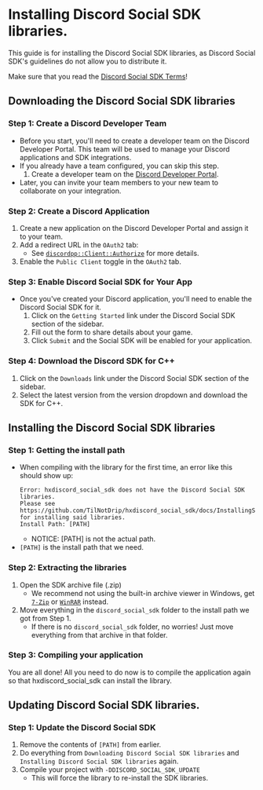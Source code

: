 # Installing Discord Social SDK libraries.

This guide is for installing the Discord Social SDK libraries, as Discord Social SDK's guidelines do not allow you to distribute it.

Make sure that you read the [Discord Social SDK Terms](https://support-dev.discord.com/hc/articles/30225844245271)!


## Downloading the Discord Social SDK libraries

### Step 1: Create a Discord Developer Team
- Before you start, you'll need to create a developer team on the Discord Developer Portal. This team will be used to manage your Discord applications and SDK integrations.
- If you already have a team configured, you can skip this step.
	1. Create a developer team on the [Discord Developer Portal](https://discord.com/developers/teams).
- Later, you can invite your team members to your new team to collaborate on your integration.
### Step 2: Create a Discord Application
1. Create a new application on the Discord Developer Portal and assign it to your team.
2. Add a redirect URL in the `OAuth2` tab:
	- See [`discordpp::Client::Authorize`](https://discord.com/developers/docs/social-sdk/classdiscordpp_1_1Client.html#ace94a58e27545a933d79db32b387a468) for more details.
3. Enable the `Public Client` toggle in the `OAuth2` tab.
### Step 3: Enable Discord Social SDK for Your App
- Once you've created your Discord application, you'll need to enable the Discord Social SDK for it.
	1. Click on the `Getting Started` link under the Discord Social SDK section of the sidebar.
	2. Fill out the form to share details about your game.
	3. Click `Submit` and the Social SDK will be enabled for your application.
### Step 4: Download the Discord SDK for C++
1. Click on the `Downloads` link under the Discord Social SDK section of the sidebar.
2. Select the latest version from the version dropdown and download the SDK for C++.

## Installing the Discord Social SDK libraries

### Step 1: Getting the install path
- When compiling with the library for the first time, an error like this should show up:
	```
	Error: hxdiscord_social_sdk does not have the Discord Social SDK libraries.
	Please see https://github.com/TilNotDrip/hxdiscord_social_sdk/docs/InstallingSDK.md for installing said libraries.
	Install Path: [PATH]
	```
	- NOTICE: [PATH] is not the actual path.
- `[PATH]` is the install path that we need.
### Step 2: Extracting the libraries
1. Open the SDK archive file (.zip)
	- We recommend not using the built-in archive viewer in Windows, get [`7-Zip`](https://www.7-zip.org/) or [`WinRAR`](https://www.win-rar.com) instead.
2. Move everything in the `discord_social_sdk` folder to the install path we got from Step 1.
	- If there is no `discord_social_sdk` folder, no worries! Just move everything from that archive in that folder.
### Step 3: Compiling your application
You are all done! All you need to do now is to compile the application again so that hxdiscord_social_sdk can install the library.

## Updating Discord Social SDK libraries.
### Step 1: Update the Discord Social SDK
1. Remove the contents of `[PATH]` from earlier.
2. Do everything from `Downloading Discord Social SDK libraries` and `Installing Discord Social SDK libraries` again.
3. Compile your project with `-DDISCORD_SOCIAL_SDK_UPDATE`
	- This will force the library to re-install the SDK libraries.